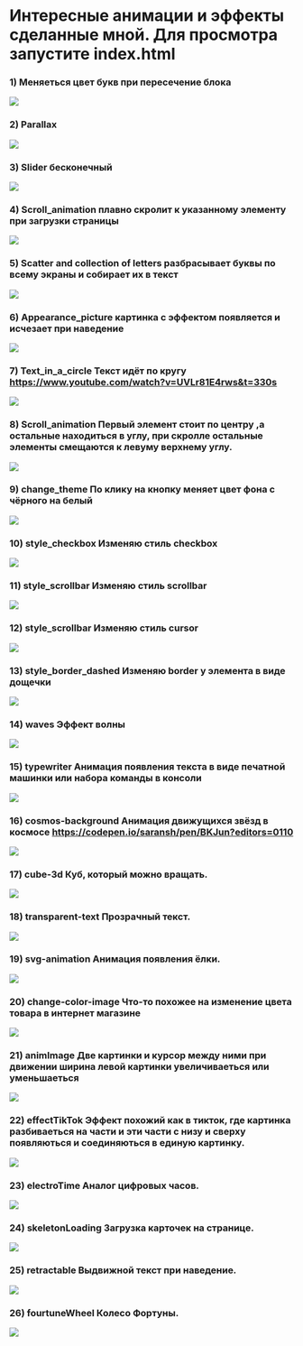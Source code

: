 # Интересные анимации и эффекты сделанные мной. Для просмотра запустите index.html

### 1) Меняеться цвет букв при пересечение блока

<img src="./assets/1.jpg" />

### 2) Parallax

<img src="./assets/2.jpg" />

### 3) Slider бесконечный

<img src="./assets/3.jpg" />

### 4) Scroll_animation плавно скролит к указанному элементу при загрузки страницы

<img src="./assets/4.png" />

### 5) Scatter and collection of letters разбрасывает буквы по всему экраны и собирает их в текст

<img src="./assets/5.png" />

### 6) Appearance_picture картинка с эффектом появляется и исчезает при наведение

<img src="./assets/6.png" />

### 7) Text_in_a_circle Текст идёт по кругу https://www.youtube.com/watch?v=UVLr81E4rws&t=330s

<img src="./assets/7.jpg" />

### 8) Scroll_animation Первый элемент стоит по центру ,а остальные находиться в углу, при скролле остальные элементы смещаются к левуму верхнему углу.

<img src="./assets/8.png" />

### 9) change_theme По клику на кнопку меняет цвет фона с чёрного на белый

<img src="./assets/9.png" />

### 10) style_checkbox Изменяю стиль checkbox

<img src="./assets/10.jpg" />

### 11) style_scrollbar Изменяю стиль scrollbar

<img src="./assets/11.png" />

### 12) style_scrollbar Изменяю стиль cursor

<img src="./assets/12.png" />

### 13) style_border_dashed Изменяю border у элемента в виде дощечки

<img src="./assets/13.jpg" />

### 14) waves Эффект волны

<img src="./assets/14.png" />

### 15) typewriter Анимация появления текста в виде печатной машинки или набора команды в консоли

<img src="./assets/15.png" />

### 16) cosmos-background Анимация движущихся звёзд в космосе https://codepen.io/saransh/pen/BKJun?editors=0110

<img src="./assets/16.png" />

### 17) cube-3d Куб, который можно вращать.

<img src="./assets/17.png" />

### 18) transparent-text Прозрачный текст.

<img src="./assets/18.png" />

### 19) svg-animation Анимация появления ёлки.

<img src="./assets/19.png" />

### 20) change-color-image Что-то похожее на изменение цвета товара в интернет магазине

<img src="./assets/20.jpg" />

### 21) animImage Две картинки и курсор между ними при движении ширина левой картинки увеличиваеться или уменьшаеться

<img src="./assets/21.jpg" />

### 22) effectTikTok Эффект похожий как в тикток, где картинка разбиваеться на части и эти части с низу и сверху появляються и соединяються в единую картинку.

<img src="./assets/22.png" />

### 23) electroTime Аналог цифровых часов.

<img src="./assets/23.png" />

### 24) skeletonLoading Загрузка карточек на странице.

<img src="./assets/24.jpg" />

### 25) retractable Выдвижной текст при наведение.

<img src="./assets/25.png" />

### 26) fourtuneWheel Колесо Фортуны.

<img src="./assets/26.jpg" />